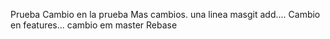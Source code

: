 Prueba
Cambio en la prueba
Mas cambios.
una linea masgit add....
Cambio en features...
cambio em master
Rebase
